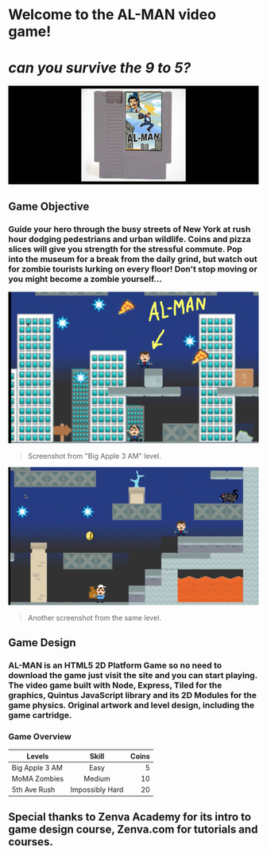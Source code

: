 # Welcome to the AL-MAN video game! 
# *can you survive the 9 to 5?*
![Logo](AL-MANCartridge1.jpg)
## Game Objective
### Guide your hero through the busy streets of New York at rush hour dodging pedestrians and urban wildlife. Coins and pizza slices will give you strength for the stressful commute. Pop into the museum for a break from the daily grind, but watch out for zombie tourists lurking on every floor! Don't stop moving or you might become a zombie yourself...
![Logo](LevelSnap1.jpg)

>Screenshot from "Big Apple 3 AM" level.

![Logo](LevelSnap2.jpg)

>Another screenshot from the same level.

## Game Design
### AL-MAN is an HTML5 2D Platform Game so no need to download the game just visit the site and you can start playing. The video game built with Node, Express, Tiled for the graphics, Quintus JavaScript library and its 2D Modules for the game physics. Original artwork and level design, including the game cartridge.

### Game Overview
| Levels        | Skill          | Coins  |
| ------------- |:--------------:| ------:|
| Big Apple 3 AM| Easy           | 5      |
| MoMA Zombies  | Medium         | 10     |
| 5th Ave Rush  | Impossibly Hard| 20     |

## Special thanks to Zenva Academy for its intro to game design course, Zenva.com for tutorials and courses.
